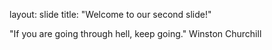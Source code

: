 
layout: slide
title: "Welcome to our second slide!"

"If you are going through hell, keep going." Winston Churchill
